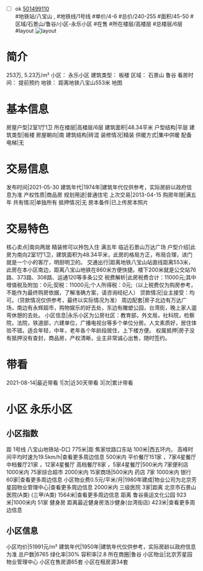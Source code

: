- [ ] ok [501499110](https://bj.5i5j.com/ershoufang/501499110.html)  
 #地铁站/八宝山 ,  #地铁线/1号线
#单价/4-6 #总价/240-255 #面积/45-50   #区域/石景山/鲁谷/小区-永乐小区 #在售 #所在楼层/高楼层 #总楼层/6层 #layout 
![layout](http://image2a.5i5j.com/bdir/layout/88caa51e282441c792b0c3f708d8a51a.jpg_P5.jpg) 
# 简介 
 253万,  5.23万/m² 
小区： 永乐小区
建筑类型： 板楼
区域： 石景山 鲁谷
看房时间： 提前预约
地铁： 距离地铁八宝山553米 地图
# 基本信息 
 房屋户型|2室1厅1卫
所在楼层|高楼层/6层
建筑面积|48.34平米
户型结构|平层
建筑类型|板楼
房屋朝向|南
建筑结构|砖混
装修情况|精装
供暖方式|集中供暖
配备电梯|无
# 交易信息 
 发布时间|2021-05-30
建筑年代|1974年|建筑年代仅供参考，实际房龄以政府信息为准
产权性质|商品房
规划用途|普通住宅
上次交易|2013-04-15
购房年限|满五年
共有情况|单独所有
抵押情况|无
房本备件|已上传房本照片
# 交易特色 
 核心卖点|南向两居 精装修可以拎包入住 满五年 临近石景山万达广场
户型介绍|此房为南向2室1厅1卫，建筑面积为48.34平米，此房的格局方正，布局合理，进门就是一个小的客厅，明厨明卫的。
交通出行|距离地铁八宝山站直线距离553米，此房在本小区南边，距离八宝山地铁在860米方便快捷。楼下200米就是公交站76路、373路、308路、运通120等多条公交
税费解析|此房税费合计：11000元;其中增值税及附加：0元;契税：11000元;个人所得税：0元;（以上税费仅为购房参考，不能作为最终购房依据，了解准确方案，请咨询经纪人）
贷款情况|业主接受：均可。（贷款情况仅供参考，最终以实际情况为准）
周边配套|房子北边有万达广场，南边有永辉超市，购物娱乐的好去处，东边有雕塑公园，台湾街，晚上家人遛弯休憩的去处。
小区信息|永乐小区为公房社区：教育部，外文局，社科院，检察院，法院，铁道部，六建单位，广播电视台等多个单位分房。人文素质好，居住体验不错。适合年轻，中年，老年各个年龄段居住，上下楼方便。
权属抵押|房子没有抵押没有查封，商品房，产权清晰，业主非常诚心出售，随时签约。
# 带看 
 2021-08-14|最近带看	 1|次|近30天带看	 3|次|累计带看
# 小区 永乐小区
## 小区指数 
 距 1号线 八宝山地铁站-D口 775米|距 焦家坟路口东站 100米|西五环内， 高峰时间平均时速为19.5km/h|查看更多周边信息
500米内 平价餐厅151家 ，7家4星餐厅
中档餐厅21家 ，12家4星餐厅
高档餐厅8家 ，5家4星餐厅|500米内 7家便利店
1000米内 75家综合超市
2000米内 15家商场|500米内 药店 7家
1000米内 银行 60家|查看更多周边信息
小区物业费0.5元/平米/月|1980年建成|物业公司为北京芳星园物业管理中心|查看更多周边信息
2000米内 三级医院 3家|距离 北京市石景山医院(A类) (三甲/A类) 1564米|查看更多周边信息
距离 鲁谷奥运文化公园 923米|1000米内 51家 健身房
距离最近健身房浩沙健身(台湾街店) 423米|查看更多周边信息
## 小区信息 
 小区均价|51991元/m²
建筑年代|1950年|建筑年代仅供参考，实际房龄以政府信息为准
总户数|6765
绿化率|30%
容积率|2.8
所在商圈|鲁谷
小区物业|北京芳星园物业管理中心
小区在售房源65套
小区在租房源34套

